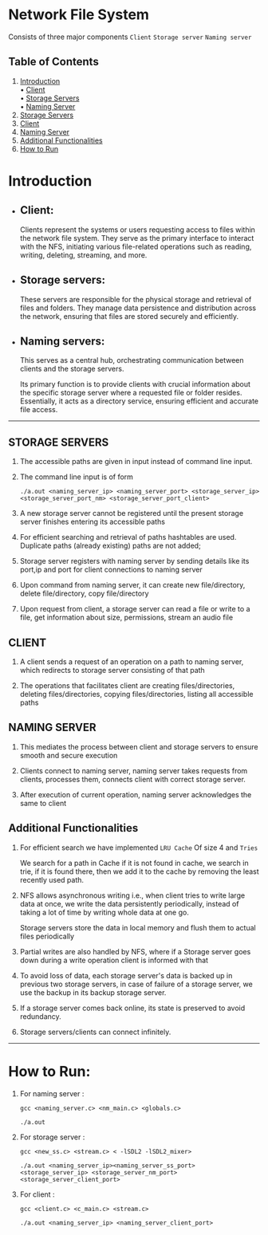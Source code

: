 # Network File System
Consists of three major components `Client` `Storage server` `Naming server`

## Table of Contents

1. [Introduction](#introduction)  
    • [Client](#client)  
    • [Storage Servers](#storage-servers)  
    • [Naming Server](#naming-server)  
2. [Storage Servers](#storage-servers-1)  
3. [Client](#client-1)  
4. [Naming Server](#naming-server-1)  
5. [Additional Functionalities](#additional-functionalities)  
6. [How to Run](#how-to-run)


# Introduction
- ## Client:
    Clients represent the systems or users requesting access to files within the network file system. 
    They serve as the primary interface to interact with the NFS, initiating various file-related operations such as reading, writing, deleting, streaming, and more.

- ## Storage servers:
    These servers are responsible for the physical storage and retrieval of files and folders. They manage data persistence and distribution across the network, ensuring that files are stored securely and efficiently.

- ## Naming servers:
    This serves as a central hub, orchestrating communication between clients and the storage servers. 

    Its primary function is to provide clients with crucial information about the specific storage server where a requested file or folder resides. Essentially, it acts as a directory service, ensuring efficient and accurate file access.

---


## STORAGE SERVERS

1) The accessible paths are given in input instead of command line input.

2) The command line input is of form 

    `./a.out <naming_server_ip> <naming_server_port> <storage_server_ip> <storage_server_port_nm> <storage_server_port_client>`

3) A new storage server cannot be registered until the present storage server finishes entering its accessible paths

4) For efficient searching and retrieval of paths hashtables are used. Duplicate paths (already existing) paths are not added;

5) Storage server registers with naming server by sending details like its port,ip and port for client connections to naming server 

6) Upon command from naming server, it can create new file/directory, delete file/directory, copy file/directory

7) Upon request from client, a storage server can read a file or write to a file, get information about size, permissions, stream an audio file

## CLIENT

1) A client sends a request of an operation on a path to naming server, which redirects to storage server consisting of that path

2) The operations that facilitates client are creating files/directories, deleting files/directories, copying files/directories, listing all accessible paths

## NAMING SERVER

1) This mediates the process between client and storage servers to ensure smooth and secure execution

2) Clients connect to naming server, naming server takes requests from clients, processes them, connects client with correct storage server.

3) After execution of current operation, naming server acknowledges the same to client

## Additional Functionalities
1) For efficient search we have implemented `LRU Cache` Of size 4 and ``Tries``
    
    We search for a path in Cache if it is not found in cache, we search in trie, if it is found there, then we add it to the cache by removing the least recently used path.

2) NFS allows asynchronous writing i.e., when client tries to write large data at once, we write the data persistently periodically, instead of taking a lot of time by writing whole data at one go. 
    
    Storage servers store the data in local memory and flush them to actual files periodically

3) Partial writes are also handled by NFS, where if a Storage server goes down during a write operation client is informed with that

4) To avoid loss of data, each storage server's data is backed up in previous two storage servers, in case of failure of a storage server, we use the backup in its backup storage server.

5) If a storage server comes back online, its state is preserved to avoid redundancy.

6) Storage servers/clients can connect infinitely.


---


# How to Run:

1) For naming server : 

    `gcc <naming_server.c> <nm_main.c> <globals.c>`

    `./a.out`

2) For storage server : 


    `gcc <new_ss.c> <stream.c> < -lSDL2 -lSDL2_mixer>`  
    
    `./a.out <naming_server_ip><naming_server_ss_port> 
                        <storage_server_ip> <storage_server_nm_port> <storage_server_client_port>` 
3) For client : 

    `gcc <client.c> <c_main.c> <stream.c>`

    `./a.out <naming_server_ip> <naming_server_client_port>`
